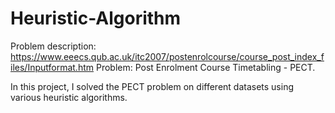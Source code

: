 # Heuristic-Algorithm

Problem description: https://www.eeecs.qub.ac.uk/itc2007/postenrolcourse/course_post_index_files/Inputformat.htm
Problem: Post Enrolment Course Timetabling - PECT.

In this project, I solved the PECT problem on different datasets using various heuristic algorithms.
